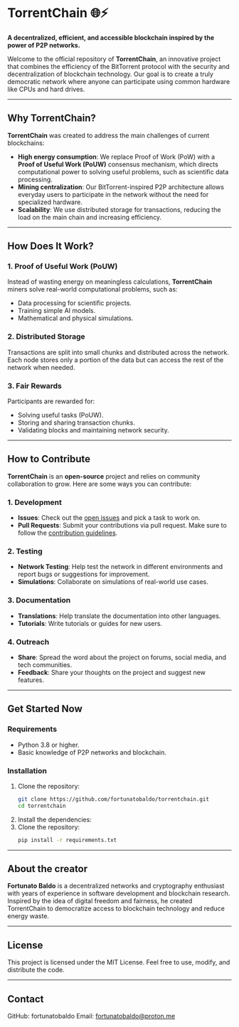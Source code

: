 # TorrentChain 🌐⚡

**A decentralized, efficient, and accessible blockchain inspired by the power of P2P networks.**

Welcome to the official repository of **TorrentChain**, an innovative project that combines the efficiency of the BitTorrent protocol with the security and decentralization of blockchain technology. Our goal is to create a truly democratic network where anyone can participate using common hardware like CPUs and hard drives.

---

## **Why TorrentChain?**

**TorrentChain** was created to address the main challenges of current blockchains:
- **High energy consumption**: We replace Proof of Work (PoW) with a **Proof of Useful Work (PoUW)** consensus mechanism, which directs computational power to solving useful problems, such as scientific data processing.
- **Mining centralization**: Our BitTorrent-inspired P2P architecture allows everyday users to participate in the network without the need for specialized hardware.
- **Scalability**: We use distributed storage for transactions, reducing the load on the main chain and increasing efficiency.

---

## **How Does It Work?**

### **1. Proof of Useful Work (PoUW)**
Instead of wasting energy on meaningless calculations, **TorrentChain** miners solve real-world computational problems, such as:
- Data processing for scientific projects.
- Training simple AI models.
- Mathematical and physical simulations.

### **2. Distributed Storage**
Transactions are split into small chunks and distributed across the network. Each node stores only a portion of the data but can access the rest of the network when needed.

### **3. Fair Rewards**
Participants are rewarded for:
- Solving useful tasks (PoUW).
- Storing and sharing transaction chunks.
- Validating blocks and maintaining network security.

---

## **How to Contribute**

**TorrentChain** is an **open-source** project and relies on community collaboration to grow. Here are some ways you can contribute:

### **1. Development**
- **Issues**: Check out the [open issues](https://github.com/fortunatobaldo/torrentchain/issues) and pick a task to work on.
- **Pull Requests**: Submit your contributions via pull request. Make sure to follow the [contribution guidelines](CONTRIBUTING.md).

### **2. Testing**
- **Network Testing**: Help test the network in different environments and report bugs or suggestions for improvement.
- **Simulations**: Collaborate on simulations of real-world use cases.

### **3. Documentation**
- **Translations**: Help translate the documentation into other languages.
- **Tutorials**: Write tutorials or guides for new users.

### **4. Outreach**
- **Share**: Spread the word about the project on forums, social media, and tech communities.
- **Feedback**: Share your thoughts on the project and suggest new features.

---

## **Get Started Now**

### **Requirements**
- Python 3.8 or higher.
- Basic knowledge of P2P networks and blockchain.

### **Installation**
1. Clone the repository:
   ```bash
   git clone https://github.com/fortunatobaldo/torrentchain.git
   cd torrentchain
   ```
2. Install the dependencies:
1. Clone the repository:
   ```bash
   pip install -r requirements.txt
   ```
---
## **About the creator**

**Fortunato Baldo** is a decentralized networks and cryptography enthusiast with years of experience in software development and blockchain research. Inspired by the idea of digital freedom and fairness, he created TorrentChain to democratize access to blockchain technology and reduce energy waste.

---
## **License**
This project is licensed under the MIT License. Feel free to use, modify, and distribute the code.

---
## **Contact**

GitHub: fortunatobaldo
Email: fortunatobaldo@proton.me



 
